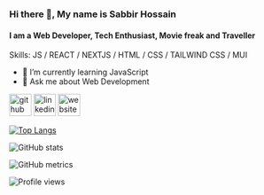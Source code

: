 ### Hi there 👋, My name is Sabbir Hossain
#### I am a Web Developer, Tech Enthusiast, Movie freak and Traveller

Skills:   JS / REACT / NEXTJS / HTML / CSS / TAILWIND CSS / MUI 

- 🌱 I’m currently learning JavaScript 
- 💬 Ask me about Web Development 


[<img src='https://cdn.jsdelivr.net/npm/simple-icons@3.0.1/icons/github.svg' alt='github' height='40'>](https://github.com/Sabbirhossain94)  [<img src='https://i.imgur.com/hmoMfXf.png' alt='linkedin' height='40'>](https://www.linkedin.com/in/https://www.linkedin.com/in/sabbir-hossain-b73726214//)  [<img src='https://cdn.jsdelivr.net/npm/simple-icons@3.0.1/icons/icloud.svg' alt='website' height='40'>](https://sabbirontheweb.com/)  

[![Top Langs](https://github-readme-stats.vercel.app/api/top-langs/?username=Sabbirhossain94)](https://github.com/anuraghazra/github-readme-stats)

![GitHub stats](https://github-readme-stats.vercel.app/api?username=Sabbirhossain94&show_icons=true)  

![GitHub metrics](https://metrics.lecoq.io/Sabbirhossain94)  

![Profile views](https://gpvc.arturio.dev/Sabbirhossain94)   
